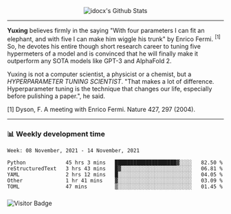 <div align="center">
    <img align="center" src="https://github-readme-stats.vercel.app/api?username=idocx&show_icons=true&count_private=true&hide_border=true" alt="idocx's Github Stats"></img>
</div>

---

**Yuxing** believes firmly in the saying "With four parameters I can fit an elephant, and with five I can make him wiggle his trunk" by Enrico Fermi. <sup>[1]</sup> So, he devotes his entire though short research career to tuning five hypermeters of a model and is convinced that he will finally make it outperform any SOTA models like GPT-3 and AlphaFold 2.

Yuxing is not a computer scientist, a physicist or a chemist, but a *HYPERPARAMETER TUNING SCIENTIST*. "That makes a lot of difference. Hyperparameter tuning is the technique that changes our life, especially before pulishing a paper.", he said.

[1] Dyson, F. A meeting with Enrico Fermi. Nature 427, 297 (2004).


---

### 📊 Weekly development time
<!--START_SECTION:waka-->
```text
Week: 08 November, 2021 - 14 November, 2021

Python             45 hrs 3 mins   ████████████████████▓░░░░   82.50 % 
reStructuredText   3 hrs 43 mins   █▓░░░░░░░░░░░░░░░░░░░░░░░   06.81 % 
YAML               2 hrs 12 mins   █░░░░░░░░░░░░░░░░░░░░░░░░   04.05 % 
Other              1 hr 41 mins    ▓░░░░░░░░░░░░░░░░░░░░░░░░   03.09 % 
TOML               47 mins         ▒░░░░░░░░░░░░░░░░░░░░░░░░   01.45 % 
```
<!--END_SECTION:waka-->

### 

![Visitor Badge](https://visitor-badge.laobi.icu/badge?page_id=idocx.idocx)